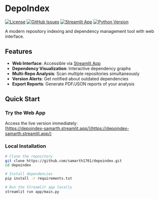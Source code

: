 # DepoIndex 

[![License](https://img.shields.io/badge/license-MIT-blue.svg)](LICENSE)
[![GitHub Issues](https://img.shields.io/github/issues/samarth1701/depoindex)](https://github.com/samarth1701/depoindex/issues)
[![Streamlit App](https://static.streamlit.io/badges/streamlit_badge_black_white.svg)](https://depoindex-samarth.streamlit.app/)
[![Python Version](https://img.shields.io/badge/python-3.8%2B-blue)](https://www.python.org/downloads/)

A modern repository indexing and dependency management tool with web interface.

##  Features

- **Web Interface**: Accessible via [Streamlit App](https://depoindex-samarth.streamlit.app/)
- **Dependency Visualization**: Interactive dependency graphs
- **Multi-Repo Analysis**: Scan multiple repositories simultaneously
- **Version Alerts**: Get notified about outdated dependencies
- **Export Reports**: Generate PDF/JSON reports of your analysis

##  Quick Start

### Try the Web App
Access the live version immediately:  
 [https://depoindex-samarth.streamlit.app/](https://depoindex-samarth.streamlit.app/)

### Local Installation
```bash
# Clone the repository
git clone https://github.com/samarth1701/depoindex.git
cd depoindex

# Install dependencies
pip install -r requirements.txt

# Run the Streamlit app locally
streamlit run app/main.py
